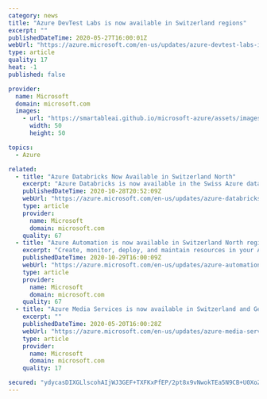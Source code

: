 ```yaml
---
category: news
title: "Azure DevTest Labs is now available in Switzerland regions"
excerpt: ""
publishedDateTime: 2020-05-27T16:00:01Z
webUrl: "https://azure.microsoft.com/en-us/updates/azure-devtest-labs-is-now-available-in-switzerland-regions/"
type: article
quality: 17
heat: -1
published: false

provider:
  name: Microsoft
  domain: microsoft.com
  images:
    - url: "https://smartableai.github.io/microsoft-azure/assets/images/organizations/microsoft.com-50x50.jpg"
      width: 50
      height: 50

topics:
  - Azure

related:
  - title: "Azure Databricks Now Available in Switzerland North"
    excerpt: "Azure Databricks is now available in the Swiss Azure datacenters which marks another milestone on the way to digitize Switzerland"
    publishedDateTime: 2020-10-28T20:52:09Z
    webUrl: "https://azure.microsoft.com/en-us/updates/azure-databricks-now-available-in-switzerland-north/"
    type: article
    provider:
      name: Microsoft
      domain: microsoft.com
    quality: 67
  - title: "Azure Automation is now available in Switzerland North region"
    excerpt: "Create, monitor, deploy, and maintain resources in your Azure, on-premises, and third-party hybrid cloud environments using highly scalable and reliable process automation and state configuration engines.\n"
    publishedDateTime: 2020-10-29T16:00:09Z
    webUrl: "https://azure.microsoft.com/en-us/updates/azure-automation-in-switzerland-north-region/"
    type: article
    provider:
      name: Microsoft
      domain: microsoft.com
    quality: 67
  - title: "Azure Media Services is now available in Switzerland and Germany"
    excerpt: ""
    publishedDateTime: 2020-05-20T16:00:28Z
    webUrl: "https://azure.microsoft.com/en-us/updates/azure-media-services-is-now-available-in-switzerland-and-germany/"
    type: article
    provider:
      name: Microsoft
      domain: microsoft.com
    quality: 17

secured: "ydycasDIXGLlscohAIjWJ3GEF+TXFKxPfEP/2pt8x9vNwokTEa5N9CB+U0XoZmy05XtoPkzAj+531dURt3MoYlj+/DIFLSl1JpwHnhZW1szXjBKN6IiI4Ct12LAYz7iLf2ItFcdcxk+kpuBbpFp0IHXYxRgFji2Ho6gHBgsDsqKvftSR7eLiBAusymLu4CPl0LYZOMiD4Bo7s6kaJo+kn/RxLLklPd/gHEAWivu9KYVK+gDcxw+MfLdG8L+nKyO8G6G5iVKZb5gHTml3aFcIoDW/Z+P8DgNh1La7lD+YlWoYK1RqQ5Lwt0H68rqhj6jvQ58eqg+QDMU3FTdE4CkyPg==;tLFiTC7uvG5gI7OJ3VEV+A=="
---
```


